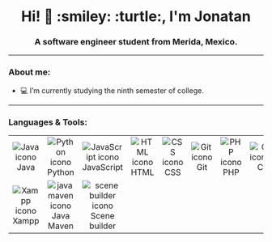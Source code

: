 <div>
  <h1 align="center"> Hi! 👋 :smiley: :turtle:, I'm Jonatan </h1>
  <h3 align="center"> A software engineer student from Merida, Mexico. </h3>
</div> 

---
### About me:
- :computer: I’m currently studying the ninth semester of college.

---

### Languages & Tools: 

<table>
  <tr>
    <td align="center"><img src="https://img.icons8.com/color/48/000000/java-coffee-cup-logo.png" alt="Java icono" title="Java"><br>Java</td>
    <td align="center"><img src="https://img.icons8.com/color/48/000000/python.png" alt="Python icono" title="Python"><br>Python</td>
    <td align="center"><img src="https://img.icons8.com/color/48/000000/javascript.png" alt="JavaScript icono" title="JavaScript"><br>JavaScript</td>
    <td align="center"><img src="https://img.icons8.com/color/48/000000/html-5.png" alt="HTML icono" title="HTML"><br>HTML</td>
    <td align="center"><img src="https://img.icons8.com/color/48/000000/css3.png" alt="CSS icono" title="CSS"><br>CSS</td>
    <td align="center"><img src="https://img.icons8.com/color/48/000000/git.png" alt="Git icono" title="Git"><br>Git</td>
    <td align="center"><img src="https://img.icons8.com/color/48/000000/php.png" alt="PHP icono" title="PHP"><br>PHP</td>
    <td align="center"><img src="https://img.icons8.com/color/48/000000/c-programming.png" alt="C icono" title="C"><br>C</td>
    <td align="center"><img src="https://img.icons8.com/color/48/000000/typescript.png" alt="TypeScript icono" title="TypeScript"><br>TypeScript</td>
    <td align="center"><img src="https://img.icons8.com/color/48/000000/mysql-logo.png" alt="MySQL icono" title="MySQL"><br>MySQL</td>
    <td align="center"><img src="https://img.icons8.com/color/48/000000/intellij-idea.png" alt="Intellij icono" title="Intellij"><br>Intellij</td>
  </tr>
  <tr>
    <td align="center"><img src="https://i.postimg.cc/GhyLHtXf/xampppp.png" alt="Xampp icono" title="Xampp"><br>Xampp</td>
    <td align="center"><img src="https://i.postimg.cc/BQ4CYLdW/maven.png" alt="java maven icono" title="Maven"><br>Java Maven</td>
    <td align="center"><img src="https://i.postimg.cc/tCn9cJP5/Scene-Builder-Logo2.png" alt="scene builder icono" title="scene builder"><br>Scene builder</td>
  </tr>
</table>
